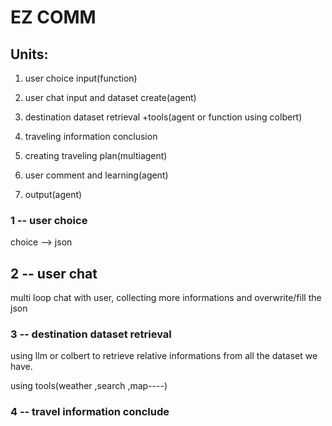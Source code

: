 # EZ COMM

## Units:

1. user choice input(function)

2. user chat input and dataset create(agent)

3. destination dataset retrieval +tools(agent or function using colbert)

4. traveling information conclusion

5. creating traveling plan(multiagent)

6. user comment  and learning(agent)

7. output(agent)

### 1 -- user choice

choice --> json

## 2 -- user chat

multi loop chat with user, collecting more informations and overwrite/fill the json



### 3 -- destination dataset retrieval

using llm or colbert to retrieve relative informations from all the dataset we have.

using tools(weather ,search ,map----)



### 4 -- travel information conclude






